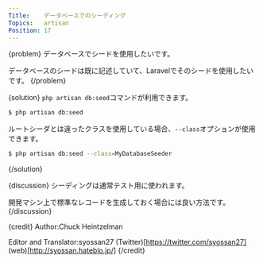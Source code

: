 ```yaml
---
Title:    データベースでのシーディング
Topics:   artisan
Position: 17
---
```


{problem}
データベースでシードを使用したいです。

データベースのシードは既に記述していて、Laravelでそのシードを使用したいです。
{/problem}

{solution}
`php artisan db:seed`コマンドが利用できます。

```bash
$ php artisan db:seed
```

ルートシーダとは違ったクラスを使用している場合、`--class`オプションが使用できます。

```bash
$ php artisan db:seed --class=MyDatabaseSeeder
```
{/solution}

{discussion}
シーディングは通常テスト用に使われます。

開発マシン上で標準なレコードを生成しておく場合には良い方法です。
{/discussion}

{credit}
Author:Chuck Heintzelman

Editor and Translator:syossan27
(Twitter)[https://twitter.com/syossan27]
(web)[http://syossan.hateblo.jp/]
{/credit}
